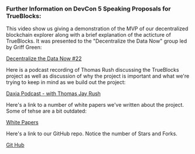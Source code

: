 ### Further Information on DevCon 5 Speaking Proposals for TrueBlocks:

This video show us giving a demonstration of the MVP of our decentralized blockchain explorer along with a brief explanation of the acticture of TrueBlocks. It was presented to the "Decentralize the Data Now" group led by Griff Green:

[Decentralize the Data Now #22](https://youtu.be/_ahaW5Pe2Yc?t=171)


Here is a podcast recording of Thomas Rush discussing the TrueBlocks project as well as discussion of why the project is important and what we're trying to keep in mind as we build out the project:

[Daxia Podcast - with Thomas Jay Rush](https://www.youtube.com/watch?v=rOWDO-IydyQ)

Here's a link to a number of white papers we've written about the project. Some of tehse are a bit outdated:

[White Papers](https://github.com/Great-Hill-Corporation/trueblocks-core/blob/develop/src/other/papers/README.md)

Here's a link to our GitHub repo. Notice the number of Stars and Forks.

[Git Hub](https://github.com/Great-Hill-Corporation/trueblocks-core)